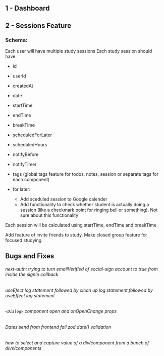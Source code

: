 ## 1 - Dashboard

## 2 - Sessions Feature

### Schema:

Each user will have multiple study sessions
Each study session should have:

- id
- userId
- createdAt
- date
- startTime
- endTime
- breakTime
- scheduledForLater
- scheduledHours
- notifyBefore
- notifyTimer
- tags (global tags feature for todos, notes, session or separate tags for each component)

- for later:
  - Add sceduled session to Google calender
  - Add functionality to check whether student is actually doing a session (like a checkmark point for ringing bell or something). Not sure about this functionality

Each session will be calculated using startTime, endTime and breakTime

Add feature of invite friends to study. Make closed group feature for focused studying.

## Bugs and Fixes

###### next-auth: trying to turn emailVerified of social-sign account to true from inside the signIn callback

###### useEfect log statement followed by clean up log statement followed by useEffect log statement

###### `<Dialog>` component open and onOpenChange props

###### Dates send from frontend fail zod.date() validation

###### how to select and capture value of a div/component from a bunch of divs/components

######

######

######
